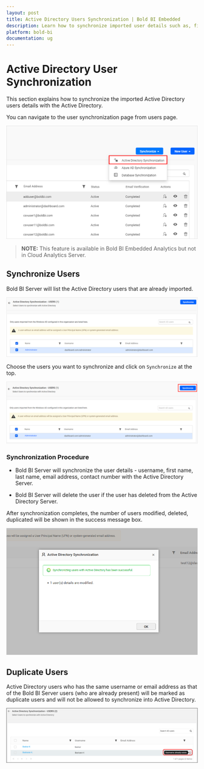 ```yaml
---
layout: post
title: Active Directory Users Synchronization | Bold BI Embedded
description: Learn how to synchronize imported user details such as, first name, last name, email address, and contact number from Windows Active Directory in Bold BI Embedded.
platform: bold-bi
documentation: ug
---
```


# Active Directory User Synchronization

This section explains how to synchronize the imported Active Directory users details with the Active Directory.

You can navigate to the user synchronization page from users page.

![Active Directory Synchronization Link](/static/assets/managing-resources/manage-users/images/user-synchronisation-navigation-button.png#width=60%)

> **NOTE:** This feature is available in Bold BI Embedded Analytics but not in Cloud Analytics Server.

## Synchronize Users

Bold BI Server will list the Active Directory users that are already imported.

![Active Directory Imported user list](/static/assets/managing-resources/manage-users/images/imported-user-list.png)

Choose the users you want to synchronize and click on `Synchronize` at the top. 

![Synchronize button](/static/assets/managing-resources/manage-users/images/Synchronize-button.png)

### Synchronization Procedure

* Bold BI Server will synchronize the user details - username, first name, last name, email address, contact number with the Active Directory Server.

* Bold BI Server will delete the user if the user has deleted from the Active Directory Server. 

After synchronization completes, the number of users modified, deleted, duplicated will be shown in the success message box.

![Synchronization confirmation window](/static/assets/managing-resources/manage-users/images/Synchronization-Confirmation-window.png#width=65%)

## Duplicate Users

Active Directory users who has the same username or email address as that of the Bold BI Server users (who are already present) will be marked as duplicate users and will not be allowed to synchronize into Active Directory.

![Display Duplicated users](/static/assets/managing-resources/manage-users/images/display-duplicate-message.png)
